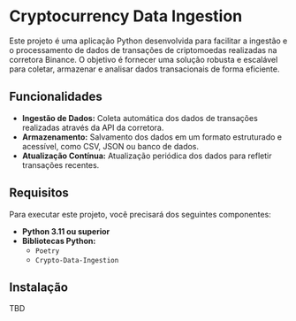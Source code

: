 # Cryptocurrency Data Ingestion

Este projeto é uma aplicação Python desenvolvida para facilitar a ingestão e o processamento de dados de transações de criptomoedas realizadas na corretora Binance. O objetivo é fornecer uma solução robusta e escalável para coletar, armazenar e analisar dados transacionais de forma eficiente.

## Funcionalidades

- **Ingestão de Dados:** Coleta automática dos dados de transações realizadas através da API da corretora.  
- **Armazenamento:** Salvamento dos dados em um formato estruturado e acessível, como CSV, JSON ou banco de dados.  
- **Atualização Contínua:** Atualização periódica dos dados para refletir transações recentes.

## Requisitos

Para executar este projeto, você precisará dos seguintes componentes:

- **Python 3.11 ou superior**  
- **Bibliotecas Python:**
  - `Poetry`
  - `Crypto-Data-Ingestion`

## Instalação

TBD